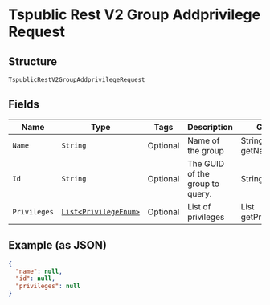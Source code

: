 
# Tspublic Rest V2 Group Addprivilege Request

## Structure

`TspublicRestV2GroupAddprivilegeRequest`

## Fields

| Name | Type | Tags | Description | Getter | Setter |
|  --- | --- | --- | --- | --- | --- |
| `Name` | `String` | Optional | Name of the group | String getName() | setName(String name) |
| `Id` | `String` | Optional | The GUID of the group to query. | String getId() | setId(String id) |
| `Privileges` | [`List<PrivilegeEnum>`](../../doc/models/privilege-enum.md) | Optional | List of privileges | List<PrivilegeEnum> getPrivileges() | setPrivileges(List<PrivilegeEnum> privileges) |

## Example (as JSON)

```json
{
  "name": null,
  "id": null,
  "privileges": null
}
```

